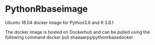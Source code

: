 # PythonRbaseimage
Ubuntu 18.04 docker Image for Python3.6 and R 3.6.1

The docker image is hosted on Dockerhub and can be pulled using the following command
    docker pull shaaaarpy/pythonrbasedocker
